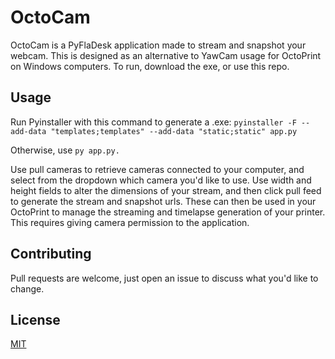 # OctoCam

OctoCam is a PyFlaDesk application made to stream and snapshot your webcam. This is designed as an alternative to YawCam usage for
OctoPrint on Windows computers. To run, download the exe, or use this repo.

## Usage
Run Pyinstaller with this command to generate a .exe:
```pyinstaller -F --add-data "templates;templates" --add-data "static;static" app.py```

Otherwise, use ```py app.py.```

Use pull cameras to retrieve cameras connected to your computer, and select from the dropdown which camera you'd like to use. Use width and 
height fields to alter the dimensions of your stream, and then click pull feed to generate the stream and snapshot urls. These can then be
used in your OctoPrint to manage the streaming and timelapse generation of your printer. This requires giving camera permission to the application.

## Contributing

Pull requests are welcome, just open an issue to discuss what you'd like to change.

## License

[MIT](https://choosealicense.com/licenses/mit/)
